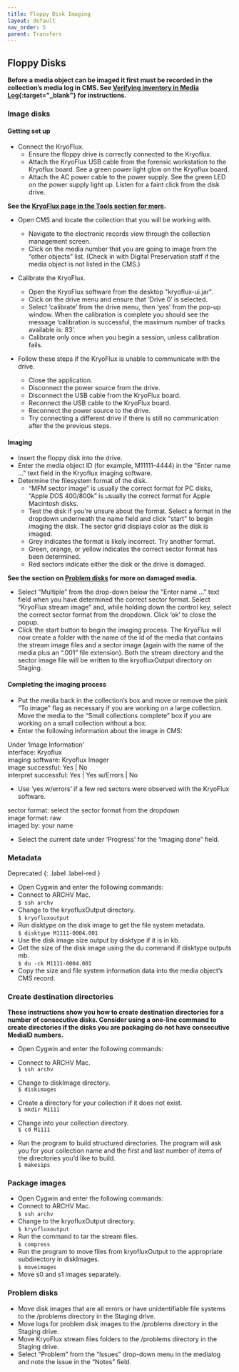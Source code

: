 ```yaml
---
title: Floppy Disk Imaging
layout: default
nav_order: 5
parent: Transfers
---
```


## Floppy Disks  


**Before a media object can be imaged it first must be recorded in the collection’s media log in CMS. See [Verifying inventory in Media Log](/digarch/transfers/verify-inventory.html){:target="_blank"} for instructions.**

### Image disks

#### Getting set up

* Connect the KryoFlux.
  * Ensure the floppy drive is correctly connected to the Kryoflux. 
  * Attach the KryoFlux USB cable from the forensic workstation to the Kryoflux board. See a green power light glow on the Kryoflux board.  
  * Attach the AC power cable to the power supply. See the green LED on the power supply light up. Listen for a faint click from the disk drive.   
  
**See the [KryoFlux page in the Tools section for more](https://nypl.github.io/digarch/tools/kryoflux).**

* Open CMS and locate the collection that you will be working with.
  * Navigate to the electronic records view through the collection management screen.
  * Click on the media number that you are going to image from the “other objects” list. (Check in with Digital Preservation staff if the media object is not listed in the CMS.)

* Calibrate the KryoFlux.
  * Open the KryoFlux software from the desktop "kryoflux-ui.jar".
  * Click on the drive menu and ensure that ‘Drive 0’ is selected.
  * Select ‘calibrate’ from the drive menu, then ‘yes’ from the pop-up window. When the calibration is complete you should see the message ‘calibration is successful, the maximum number of tracks available is: 83’.
  * Calibrate only once when you begin a session, unless calibration fails.  

* Follow these steps if the KryoFlux is unable to communicate with the drive.  
  * Close the application.  
  * Disconnect the power source from the drive.  
  * Disconnect the USB cable from the KryoFlux board.  
  * Reconnect the USB cable to the KryoFlux board.  
  * Reconnect the power source to the drive.  
  * Try connecting a different drive if there is still no communication after the the previous steps.  

#### Imaging

* Insert the floppy disk into the drive.
* Enter the media object ID (for example, M11111-4444) in the "Enter name ..." text field in the Kryoflux imaging software.  
* Determine the filesystem format of the disk.
  * “MFM sector image” is usually the correct format for PC disks, “Apple DOS 400/800k” is usually the correct format for Apple Macintosh disks.
  *  Test the disk if you're unsure about the format. Select a format in the dropdown underneath the name field and click "start" to begin imaging the disk. The sector grid displays color as the disk is imaged.  
  * Grey indicates the format is likely incorrect. Try another format.  
  * Green, orange, or yellow indicates the correct sector format has been determined.  
  * Red sectors indicate either the disk or the drive is damaged.

**See the section on [Problem disks](https://nypl.github.io/digarch/transfers/digital-forensic-imaging.html#problem-disks) for more on damaged media.**

* Select “Multiple” from the drop-down below the "Enter name ..." text field when you have determined the correct sector format. Select “KryoFlux stream image” and, while holding down the control key, select the correct sector format from the dropdown. Click ‘ok’ to close the popup.  
* Click the start button to begin the imaging process. The KryoFlux will now create a folder with the name of the id of the media that contains the stream image files and a sector image (again with the name of the media plus an “.001” file extension). Both the stream directory and the sector image file will be written to the kryofluxOutput directory on Staging.  

#### Completing the imaging process

* Put the media back in the collection’s box and move or remove the pink “To image” flag as necessary if you are working on a large collection. Move the media to the “Small collections complete” box if you are working on a small collection without a box.  
* Enter the following information about the image in CMS:  

Under ‘Image Information’  
interface:	Kryoflux  
imaging software:	Kryoflux Imager  
image successful:	Yes | No  
interpret successful:	Yes | Yes w/Errors | No  
* Use ‘yes w/errors’ if a few red sectors were observed with the KryoFlux software.  

sector format:	select the sector format from the dropdown  
image format:	raw  
imaged by:	your name  

* Select the current date under ‘Progress’  for the ‘Imaging done” field.  


### Metadata  

Deprecated
{: .label .label-red }

* Open Cygwin and enter the following commands:
* Connect to ARCHV Mac.  
```$ ssh archv```  
* Change to the kryofluxOutput directory.  
```$ kryofluxoutput```  
* Run disktype on the disk image to get the file system metadata.  
```$ disktype M1111-0004.001```  
* Use the disk image size output by disktype if it is in kb.  
* Get the size of the disk image using the du command if disktype outputs mb.  
```$ du -ck M1111-0004.001```  
* Copy the size and file system information data into the media object’s CMS record.

### Create destination directories

**These instructions show you how to create destination directories for a number of consecutive disks. Consider using a one-line command to create directories if the disks you are packaging do not have consecutive MediaID numbers.**  
* Open Cygwin and enter the following commands:   

* Connect to ARCHV Mac.  
```$ ssh archv```  

* Change to diskImage directory.  
```$ diskimages```  

* Create a directory for your collection if it does not exist.  
```$ mkdir M1111```  

* Change into your collection directory.  
```$ cd M1111```  

* Run the program to build structured directories. The program will ask you for your collection name and the first and last number of items of the directories you’d like to build.  
```$ makesips```  

### Package images

* Open Cygwin and enter the following commands:
* Connect to ARCHV Mac.  
```$ ssh archv```
* Change to the kryofluxOutput directory.  
```$ kryofluxoutput```  
* Run the command to tar the stream files.  
```$ compress```  
* Run the program to move files from kryofluxOutput to the appropriate subdirectory in diskImages.  
```$ moveimages```  
* Move s0 and s1 images separately.  

### Problem disks
<!-- Change to delete problem images? -->
* Move disk images that are all errors or have unidentifiable file systems to the /problems directory in the Staging drive.
* Move logs for problem disk images to the /problems directory in the Staging drive.
* Move KryoFlux stream files folders to the /problems directory in the Staging drive.
* Select “Problem” from the “Issues” drop-down menu in the medialog and note the issue in the “Notes” field.
